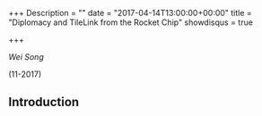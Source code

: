 +++
Description = ""
date = "2017-04-14T13:00:00+00:00"
title = "Diplomacy and TileLink from the Rocket Chip"
showdisqus = true

+++

_Wei Song_

(11-2017)

## Introduction

